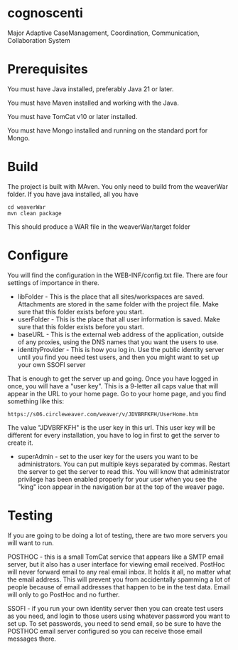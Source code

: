 # cognoscenti
Major Adaptive CaseManagement, Coordination, Communication, Collaboration System

# Prerequisites

You must have Java installed, preferably Java 21 or later.

You must have Maven installed and working with the Java.

You must have TomCat v10 or later installed.

You must have Mongo installed and running on the standard port for Mongo.

# Build

The project is built with MAven.  You only need to build from the weaverWar folder.  If you have java installed, all you have 

    cd weaverWar
    mvn clean package

This should produce a WAR file in the weaverWar/target folder
 
# Configure
 
You will find the configuration in the WEB-INF/config.txt file.   There are four settings of importance in there.

* libFolder - This is the place that all sites/workspaces are saved.  Attachments are stored in the same folder with the project file.  Make sure that this folder exists before you start.
* userFolder - This is the place that all user information is saved.  Make sure that this folder exists before you start.
* baseURL - This is the external web address of the application, outside of any proxies, using the DNS names that you want the users to use.
* identityProvider - This is how you log in.  Use the public identity server until you find you need test users, and then you might want to set up your own SSOFI server

That is enough to get the server up and going.  Once you have logged in once, you will have a "user key".  This is a 9-letter all caps value that will appear in the URL to your home page.  Go to your home page, and you find something like this:

    https://s06.circleweaver.com/weaver/v/JDVBRFKFH/UserHome.htm

The value "JDVBRFKFH" is the user key in this url. This user key will be different for every installation, you have to log in first to get the server to create it.

* superAdmin - set to the user key for the users you want to be administrators.  You can put multiple keys separated by commas.  Restart the server to get the server to read this.  You will know that administrator privilege has been enabled properly for your user when you see the "king" icon appear in the navigation bar at the top of the weaver page.

# Testing

If you are going to be doing a lot of testing, there are two more servers you will want to run.

POSTHOC - this is a small TomCat service that appears like a SMTP email server, but it also has a user interface for viewing email received.  PostHoc will never forward email to any real email inbox.  It holds it all, no matter what the email address.  This will prevent you from accidentally spamming a lot of people because of email addresses that happen to be in the test data.  Email will only to go PostHoc and no further.

SSOFI - if you run your own identity server then you can create test users as you need, and login to those users using whatever password you want to set up.  To set passwords, you need to send email, so be sure to have the POSTHOC email server configured so you can receive those email messages there.




